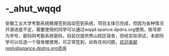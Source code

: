 # -_ahut_wqqd
安徽工业大学考勤系统晚寝签到自动签到系统，项目主体已完成，但因为各种情况开源进度不定，需要使用的同学可以通过wqqd.spance.dpdns.org使用，账号即为学号，密码同考勤系统密码，目前仅提供秀山校区宿舍，但经实际测试，本部同学可以任选一个宿舍楼使用，可正常签到，如有任何问题，欢迎来邮reply@spance.dpdns.org咨询
